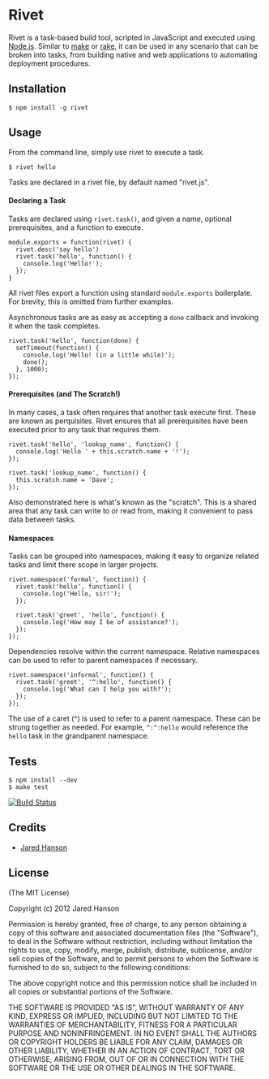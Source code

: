 # Rivet

Rivet is a task-based build tool, scripted in JavaScript and executed using
[Node.js](http://nodejs.org/).  Similar to [make](http://www.gnu.org/software/make/)
or [rake](http://rake.rubyforge.org/), it can be used in any scenario that can
be broken into tasks, from building native and web applications to automating
deployment procedures.  

## Installation

    $ npm install -g rivet

## Usage

From the command line, simply use rivet to execute a task.

    $ rivet hello
    
Tasks are declared in a rivet file, by default named "rivet.js".

#### Declaring a Task

Tasks are declared using `rivet.task()`, and given a name, optional
prerequisites, and a function to execute.

    module.exports = function(rivet) {
      rivet.desc('say hello')
      rivet.task('hello', function() {
        console.log('Hello!');
      });
    }

All rivet files export a function using standard `module.exports` boilerplate.
For brevity, this is omitted from further examples.

Asynchronous tasks are as easy as accepting a `done` callback and invoking it
when the task completes.

    rivet.task('hello', function(done) {
      setTimeout(function() {
        console.log('Hello! (in a little while)');
        done();
      }, 1000);
    });
    
#### Prerequisites (and The Scratch!)

In many cases, a task often requires that another task execute first.  These
are known as perquisites.  Rivet ensures that all prerequisites have been
executed prior to any task that requires them.

    rivet.task('hello', 'lookup_name', function() {
      console.log('Hello ' + this.scratch.name + '!');
    });
    
    rivet.task('lookup_name', function() {
      this.scratch.name = 'Dave';
    });

Also demonstrated here is what's known as the "scratch".  This is a shared
area that any task can write to or read from, making it convenient to pass data
between tasks.

#### Namespaces

Tasks can be grouped into namespaces, making it easy to organize related tasks
and limit there scope in larger projects.

    rivet.namespace('formal', function() {
      rivet.task('hello', function() {
        console.log('Hello, sir!');
      });

      rivet.task('greet', 'hello', function() {
        console.log('How may I be of assistance?');
      });
    });
    
Dependencies resolve within the current namespace.  Relative namespaces can be
used to refer to parent namespaces if necessary.

    rivet.namespace('informal', function() {
      rivet.task('greet', '^:hello', function() {
        console.log('What can I help you with?');
      });
    });

The use of a caret (^) is used to refer to a parent namespace.  These can be
strung together as needed.  For example, `^:^:hello` would reference the `hello`
task in the grandparent namespace.

## Tests

    $ npm install --dev
    $ make test

[![Build Status](https://secure.travis-ci.org/jaredhanson/rivet.png)](http://travis-ci.org/jaredhanson/rivet)

## Credits

  - [Jared Hanson](http://github.com/jaredhanson)

## License

(The MIT License)

Copyright (c) 2012 Jared Hanson

Permission is hereby granted, free of charge, to any person obtaining a copy of
this software and associated documentation files (the "Software"), to deal in
the Software without restriction, including without limitation the rights to
use, copy, modify, merge, publish, distribute, sublicense, and/or sell copies of
the Software, and to permit persons to whom the Software is furnished to do so,
subject to the following conditions:

The above copyright notice and this permission notice shall be included in all
copies or substantial portions of the Software.

THE SOFTWARE IS PROVIDED "AS IS", WITHOUT WARRANTY OF ANY KIND, EXPRESS OR
IMPLIED, INCLUDING BUT NOT LIMITED TO THE WARRANTIES OF MERCHANTABILITY, FITNESS
FOR A PARTICULAR PURPOSE AND NONINFRINGEMENT. IN NO EVENT SHALL THE AUTHORS OR
COPYRIGHT HOLDERS BE LIABLE FOR ANY CLAIM, DAMAGES OR OTHER LIABILITY, WHETHER
IN AN ACTION OF CONTRACT, TORT OR OTHERWISE, ARISING FROM, OUT OF OR IN
CONNECTION WITH THE SOFTWARE OR THE USE OR OTHER DEALINGS IN THE SOFTWARE.
